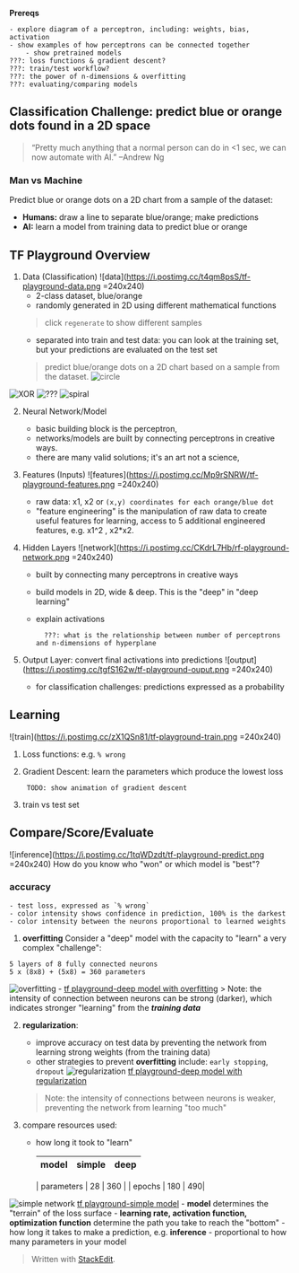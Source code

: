 **Prereqs**
```
- explore diagram of a perceptron, including: weights, bias, activation
- show examples of how perceptrons can be connected together
	- show pretrained models
???: loss functions & gradient descent?
???: train/test workflow?
???: the power of n-dimensions & overfitting
???: evaluating/comparing models

```




## Classification Challenge: predict blue or orange dots found in a 2D space
> “Pretty much anything that a normal person can do in <1 sec, we can now automate with AI.” –Andrew Ng
### Man vs Machine
Predict blue or orange dots on a 2D chart from a sample of the dataset:
-	**Humans:** draw a line to separate blue/orange; make predictions
-	**AI:** learn a model from training data to predict blue or orange
	
## TF Playground Overview
1. Data (Classification)
![data](https://i.postimg.cc/t4qm8psS/tf-playground-data.png =240x240)
	- 2-class dataset, blue/orange
	- randomly generated in 2D using different mathematical functions
	> click `regenerate` to show different samples					
	- separated into train and test data: you can look at the training set, but your predictions are evaluated on the test set
	> predict blue/orange dots on a 2D chart based on a sample from the dataset.
![circle](https://i.postimg.cc/cHqGVcW3/tfp-data1.png)

![XOR](https://i.postimg.cc/25LfcKsm/tfp-data2.png)
![???](https://i.postimg.cc/cHQGZ81b/tfp-data3.png)
![spiral](https://i.postimg.cc/SRkFKNJN/tfp-data4.png)

	
2. Neural Network/Model
	- basic building block is the perceptron,  
	- networks/models are built by connecting perceptrons in creative ways. 
	- there are many valid solutions; it's an art not a science, 

3. Features (Inputs)
![features](https://i.postimg.cc/Mp9rSNRW/tf-playground-features.png =240x240)
	- raw data: x1, x2  or `(x,y) coordinates for each orange/blue dot`
	- "feature engineering" is the manipulation of raw data to create useful features for learning, access to 5 additional engineered features, e.g. x1^2 , x2*x2.
	
4. Hidden Layers
![network](https://i.postimg.cc/CKdrL7Hb/rf-playground-network.png =240x240)
	- built by connecting many perceptrons in creative ways
	- build models in 2D, wide & deep. This is the "deep" in "deep learning"
	- explain activations
			
			???: what is the relationship between number of perceptrons and n-dimensions of hyperplane
			
5. Output Layer: convert final activations into predictions
![output](https://i.postimg.cc/tgfS162w/tf-playground-ouput.png =240x240)
	- for classification challenges: predictions expressed as a probability

## Learning
![train](https://i.postimg.cc/zX1QSn81/tf-playground-train.png =240x240)
1. Loss functions: e.g. `% wrong`
2. Gradient Descent: learn the parameters which produce the lowest loss

		TODO: show animation of gradient descent
4. train vs test set

## Compare/Score/Evaluate
![inference](https://i.postimg.cc/1tqWDzdt/tf-playground-predict.png =240x240)
How do you know who  "won" or which model is "best"?


### accuracy
	- test loss, expressed as `% wrong`
	- color intensity shows confidence in prediction, 100% is the darkest
	- color intensity between the neurons proportional to learned weights

1. **overfitting**
Consider a "deep" model with the capacity to "learn" a very complex "challenge":
```
5 layers of 8 fully connected neurons
5 x (8x8) + (5x8) = 360 parameters
 ```
![overfitting](https://i.postimg.cc/zGsS5pnf/tfp-overfitting.png)
	- [tf playground-deep model with overfitting](https://playground.tensorflow.org/#activation=tanh&batchSize=10&dataset=xor&regDataset=reg-plane&learningRate=0.03&regularizationRate=0.03&noise=30&networkShape=8,8,8,8,8&seed=0.35842&showTestData=false&discretize=false&percTrainData=20&x=true&y=true&xTimesY=false&xSquared=false&ySquared=false&cosX=false&sinX=false&cosY=false&sinY=false&collectStats=false&problem=classification&initZero=false&hideText=false)
	> Note: the intensity of connection between neurons can be strong (darker), which indicates stronger "learning" from the ***training data***

	
2. **regularization**: 
	- improve accuracy on test data by preventing the network from learning strong weights (from the training data)
	- other strategies to prevent **overfitting** include: `early stopping`, `dropout`
![regularization](https://i.postimg.cc/85DRf5XQ/tfp-regularization.png)
[tf playground-deep model with regularization](https://playground.tensorflow.org/#activation=tanh&regularization=L2&batchSize=10&dataset=xor&regDataset=reg-plane&learningRate=0.03&regularizationRate=0.03&noise=30&networkShape=8,8,8,8,8&seed=0.35842&showTestData=false&discretize=false&percTrainData=20&x=true&y=true&xTimesY=false&xSquared=false&ySquared=false&cosX=false&sinX=false&cosY=false&sinY=false&collectStats=false&problem=classification&initZero=false&hideText=false)
	> Note: the intensity of connections between neurons is weaker, preventing the network from learning "too much"
	
4. compare resources used:
	- how long it took to "learn"
	
		|   model | simple  | deep |
		|:-------------- | --- | --- |
		
		|   parameters | 28 | 360 |
		|   epochs | 180 | 490| 	
		
![simple network](https://i.postimg.cc/BQRyXrD5/tfp-simple-model.png)
[tf playground-simple model](https://playground.tensorflow.org/#activation=tanh&batchSize=10&dataset=xor&regDataset=reg-plane&learningRate=0.03&regularizationRate=0.03&noise=30&networkShape=4,2,2&seed=0.35842&showTestData=false&discretize=false&percTrainData=20&x=true&y=true&xTimesY=false&xSquared=false&ySquared=false&cosX=false&sinX=false&cosY=false&sinY=false&collectStats=false&problem=classification&initZero=false&hideText=false)
		- **model** determines the "terrain" of the loss surface
		- **learning rate, activation function, optimization function** determine the path you take to reach the "bottom"
	- how long it takes to make a prediction, e.g. **inference**
		- proportional to how many parameters in your model


> Written with [StackEdit](https://stackedit.io/).
<!--stackedit_data:
eyJoaXN0b3J5IjpbLTE3Njc1NDAwMzYsLTY4MjI2MzY2MSw2OT
kwOTk2MjcsLTUxMzY4MDQ3NSwtMTk4MDkyNjcxNSwtOTQ1Mzg3
MzkzLDE2NzcxNTc2NTYsLTQzNzIzODI0N119
-->